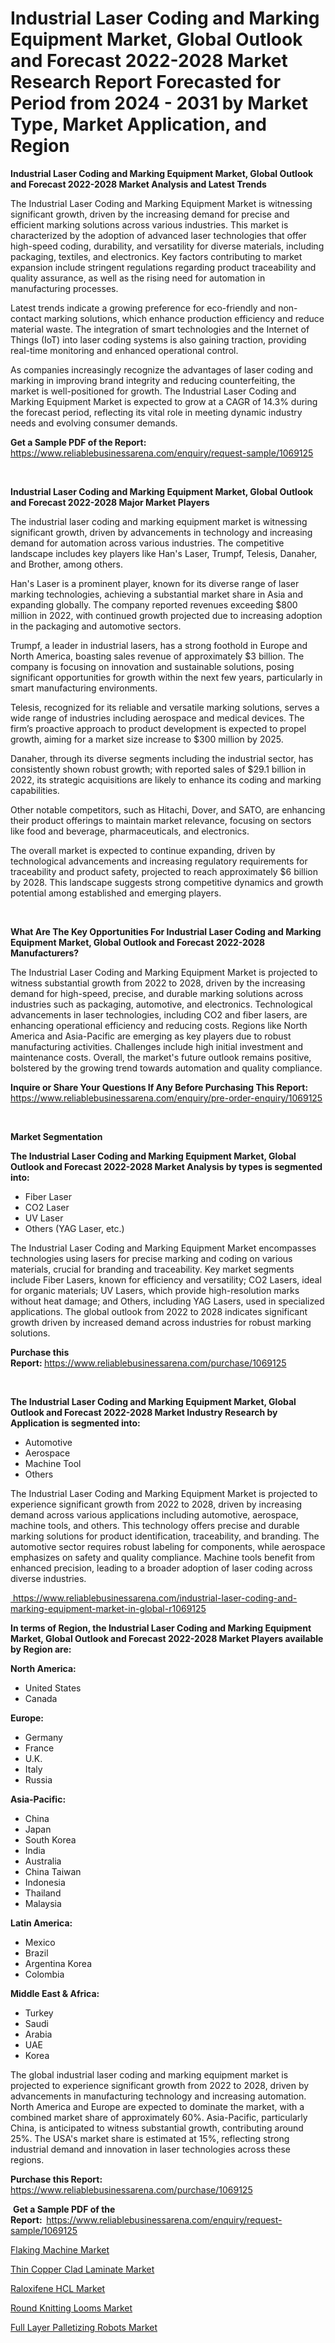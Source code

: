 <p><h1>Industrial Laser Coding and Marking Equipment Market, Global Outlook and Forecast 2022-2028 Market Research Report Forecasted for Period from 2024 -  2031 by Market Type, Market Application, and Region</h1></p><p><strong>Industrial Laser Coding and Marking Equipment Market, Global Outlook and Forecast 2022-2028 Market Analysis and Latest Trends</strong></p>
<p><p>The Industrial Laser Coding and Marking Equipment Market is witnessing significant growth, driven by the increasing demand for precise and efficient marking solutions across various industries. This market is characterized by the adoption of advanced laser technologies that offer high-speed coding, durability, and versatility for diverse materials, including packaging, textiles, and electronics. Key factors contributing to market expansion include stringent regulations regarding product traceability and quality assurance, as well as the rising need for automation in manufacturing processes.</p><p>Latest trends indicate a growing preference for eco-friendly and non-contact marking solutions, which enhance production efficiency and reduce material waste. The integration of smart technologies and the Internet of Things (IoT) into laser coding systems is also gaining traction, providing real-time monitoring and enhanced operational control.</p><p>As companies increasingly recognize the advantages of laser coding and marking in improving brand integrity and reducing counterfeiting, the market is well-positioned for growth. The Industrial Laser Coding and Marking Equipment Market is expected to grow at a CAGR of 14.3% during the forecast period, reflecting its vital role in meeting dynamic industry needs and evolving consumer demands.</p></p>
<p><strong>Get a Sample PDF of the Report:&nbsp;</strong> <a href="https://www.reliablebusinessarena.com/enquiry/request-sample/1069125">https://www.reliablebusinessarena.com/enquiry/request-sample/1069125</a></p>
<p>&nbsp;</p>
<p><strong>Industrial Laser Coding and Marking Equipment Market, Global Outlook and Forecast 2022-2028 Major Market Players</strong></p>
<p><p>The industrial laser coding and marking equipment market is witnessing significant growth, driven by advancements in technology and increasing demand for automation across various industries. The competitive landscape includes key players like Han's Laser, Trumpf, Telesis, Danaher, and Brother, among others.</p><p>Han's Laser is a prominent player, known for its diverse range of laser marking technologies, achieving a substantial market share in Asia and expanding globally. The company reported revenues exceeding $800 million in 2022, with continued growth projected due to increasing adoption in the packaging and automotive sectors.</p><p>Trumpf, a leader in industrial lasers, has a strong foothold in Europe and North America, boasting sales revenue of approximately $3 billion. The company is focusing on innovation and sustainable solutions, posing significant opportunities for growth within the next few years, particularly in smart manufacturing environments.</p><p>Telesis, recognized for its reliable and versatile marking solutions, serves a wide range of industries including aerospace and medical devices. The firm’s proactive approach to product development is expected to propel growth, aiming for a market size increase to $300 million by 2025.</p><p>Danaher, through its diverse segments including the industrial sector, has consistently shown robust growth; with reported sales of $29.1 billion in 2022, its strategic acquisitions are likely to enhance its coding and marking capabilities.</p><p>Other notable competitors, such as Hitachi, Dover, and SATO, are enhancing their product offerings to maintain market relevance, focusing on sectors like food and beverage, pharmaceuticals, and electronics.</p><p>The overall market is expected to continue expanding, driven by technological advancements and increasing regulatory requirements for traceability and product safety, projected to reach approximately $6 billion by 2028. This landscape suggests strong competitive dynamics and growth potential among established and emerging players.</p></p>
<p>&nbsp;</p>
<p><strong>What Are The Key Opportunities For Industrial Laser Coding and Marking Equipment Market, Global Outlook and Forecast 2022-2028 Manufacturers?</strong></p>
<p><p>The Industrial Laser Coding and Marking Equipment Market is projected to witness substantial growth from 2022 to 2028, driven by the increasing demand for high-speed, precise, and durable marking solutions across industries such as packaging, automotive, and electronics. Technological advancements in laser technologies, including CO2 and fiber lasers, are enhancing operational efficiency and reducing costs. Regions like North America and Asia-Pacific are emerging as key players due to robust manufacturing activities. Challenges include high initial investment and maintenance costs. Overall, the market's future outlook remains positive, bolstered by the growing trend towards automation and quality compliance.</p></p>
<p><strong>Inquire or Share Your Questions If Any Before Purchasing This Report:</strong> <a href="https://www.reliablebusinessarena.com/enquiry/pre-order-enquiry/1069125">https://www.reliablebusinessarena.com/enquiry/pre-order-enquiry/1069125</a></p>
<p>&nbsp;</p>
<p><strong>Market Segmentation</strong></p>
<p><strong>The Industrial Laser Coding and Marking Equipment Market, Global Outlook and Forecast 2022-2028 Market Analysis by types is segmented into:</strong></p>
<p><ul><li>Fiber Laser</li><li>CO2 Laser</li><li>UV Laser</li><li>Others (YAG Laser, etc.)</li></ul></p>
<p><p>The Industrial Laser Coding and Marking Equipment Market encompasses technologies using lasers for precise marking and coding on various materials, crucial for branding and traceability. Key market segments include Fiber Lasers, known for efficiency and versatility; CO2 Lasers, ideal for organic materials; UV Lasers, which provide high-resolution marks without heat damage; and Others, including YAG Lasers, used in specialized applications. The global outlook from 2022 to 2028 indicates significant growth driven by increased demand across industries for robust marking solutions.</p></p>
<p><strong>Purchase this Report:&nbsp;</strong><a href="https://www.reliablebusinessarena.com/purchase/1069125">https://www.reliablebusinessarena.com/purchase/1069125</a></p>
<p>&nbsp;</p>
<p><strong>The Industrial Laser Coding and Marking Equipment Market, Global Outlook and Forecast 2022-2028 Market Industry Research by Application is segmented into:</strong></p>
<p><ul><li>Automotive</li><li>Aerospace</li><li>Machine Tool</li><li>Others</li></ul></p>
<p><p>The Industrial Laser Coding and Marking Equipment Market is projected to experience significant growth from 2022 to 2028, driven by increasing demand across various applications including automotive, aerospace, machine tools, and others. This technology offers precise and durable marking solutions for product identification, traceability, and branding. The automotive sector requires robust labeling for components, while aerospace emphasizes on safety and quality compliance. Machine tools benefit from enhanced precision, leading to a broader adoption of laser coding across diverse industries.</p></p>
<p><a href="https://www.reliablebusinessarena.com/industrial-laser-coding-and-marking-equipment-market-in-global-r1069125">&nbsp;https://www.reliablebusinessarena.com/industrial-laser-coding-and-marking-equipment-market-in-global-r1069125</a></p>
<p><strong>In terms of Region, the Industrial Laser Coding and Marking Equipment Market, Global Outlook and Forecast 2022-2028 Market Players available by Region are:</strong></p>
<p>
    <p> <strong> North America: </strong>
        <ul>
            <li>United States</li>
            <li>Canada</li>
        </ul>
        </p> 
    <p> <strong> Europe: </strong>
        <ul>
            <li>Germany</li>
            <li>France</li>
            <li>U.K.</li>
            <li>Italy</li>
            <li>Russia</li>
        </ul>
        </p> 
    <p> <strong> Asia-Pacific: </strong>
        <ul>
            <li>China</li>
            <li>Japan</li>
            <li>South Korea</li>
            <li>India</li>
            <li>Australia</li>
            <li>China Taiwan</li>
            <li>Indonesia</li>
            <li>Thailand</li>
            <li>Malaysia</li>
        </ul>
        </p> 
    <p> <strong> Latin America: </strong>
        <ul>
            <li>Mexico</li>
            <li>Brazil</li>
            <li>Argentina Korea</li>
            <li>Colombia</li>
        </ul>
        </p> 
    <p> <strong> Middle East & Africa: </strong>
        <ul>
            <li>Turkey</li>
            <li>Saudi</li>
            <li>Arabia</li>
            <li>UAE</li>
            <li>Korea</li>
        </ul>
    </p>
    </p>
<p><p>The global industrial laser coding and marking equipment market is projected to experience significant growth from 2022 to 2028, driven by advancements in manufacturing technology and increasing automation. North America and Europe are expected to dominate the market, with a combined market share of approximately 60%. Asia-Pacific, particularly China, is anticipated to witness substantial growth, contributing around 25%. The USA's market share is estimated at 15%, reflecting strong industrial demand and innovation in laser technologies across these regions.</p></p>
<p><strong>Purchase this Report: </strong><a href="https://www.reliablebusinessarena.com/purchase/1069125">https://www.reliablebusinessarena.com/purchase/1069125</a></p>
<p>&nbsp;<strong>Get a Sample PDF of the Report:&nbsp;&nbsp;</strong><a href="https://www.reliablebusinessarena.com/enquiry/request-sample/1069125">https://www.reliablebusinessarena.com/enquiry/request-sample/1069125</a></p>
<p><strong></strong></p>
<p><p><a href="https://medium.com/@cathymaggio_46644/the-flaking-machine-market-report-analyzes-important-operational-and-performance-data-so-one-may-b6d1513bb127">Flaking Machine Market</a></p><p><a href="https://issuu.com/reportprime-2/docs/thin-copper-clad-laminate-market-si_7c35f07fb86bb7">Thin Copper Clad Laminate Market</a></p><p><a href="https://issuu.com/reportprime-2/docs/raloxifene-hcl-market-size-2030.ppt_0ee7854027d03b">Raloxifene HCL Market</a></p><p><a href="https://medium.com/@cathymaggio_46644/round-knitting-looms-market-evolution-global-trends-and-regional-dynamics-2024-2031-7b6f53bf365c">Round Knitting Looms Market</a></p><p><a href="https://www.linkedin.com/pulse/full-layer-palletizing-robots-market-global-regional-analysis-ln2tf?trackingId=uxSeV%2FfVTLeNmGRe6fZd6g%3D%3D">Full Layer Palletizing Robots Market</a></p></p>